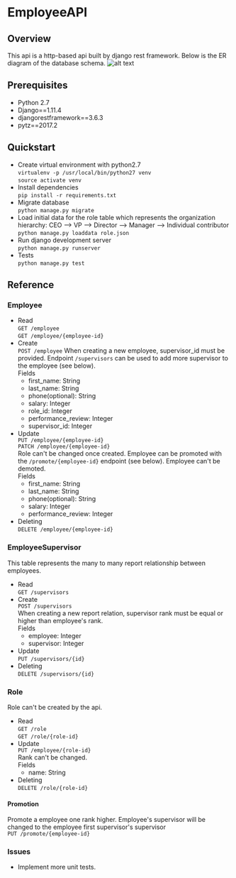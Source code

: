 # EmployeeAPI
## Overview
This api is a http-based api built by django rest framework. Below is the ER diagram of the database schema.
![alt text](https://s3.amazonaws.com/luluwondering/er.jpg) 
## Prerequisites
- Python 2.7
- Django==1.11.4
- djangorestframework==3.6.3
- pytz==2017.2
## Quickstart
- Create virtual environment with python2.7 <br>
`virtualenv -p /usr/local/bin/python27 venv ` <br>
`source activate venv`
- Install dependencies <br>
`pip install -r requirements.txt` 
- Migrate database <br>
`python manage.py migrate`
- Load initial data for the role table which represents the organization hierarchy: CEO --> VP --> Director --> Manager --> Individual contributor <br>
`python manage.py loaddata role.json`
- Run django development server <br>
`python manage.py runserver`
- Tests <br>
`python manage.py test`
## Reference
### Employee
- Read <br>
`GET /employee` <br>
`GET /employee/{employee-id}` 
- Create <br>
`POST /employee` 
When creating a new employee, supervisor_id must be provided. Endpoint `/supervisors` can be used to add more supervisor to the employee (see below). <br>
Fields
  - first_name: String
  - last_name: String
  - phone(optional): String
  - salary: Integer
  - role_id: Integer
  - performance_review: Integer
  - supervisor_id: Integer
- Update <br>
`PUT /employee/{employee-id}` <br>
`PATCH /employee/{employee-id}` <br>
Role can't be changed once created. Employee can be promoted with the `/promote/{employee-id}` endpoint (see below). Employee can't be demoted. <br>
Fields
  - first_name: String
  - last_name: String
  - phone(optional): String
  - salary: Integer
  - performance_review: Integer
- Deleting <br>
`DELETE /employee/{employee-id}`
### EmployeeSupervisor
This table represents the many to many report relationship between employees.
- Read <br>
`GET /supervisors`
- Create <br>
`POST /supervisors` <br>
When creating a new report relation, supervisor rank must be equal or higher than employee's rank. <br>
Fields
  - employee: Integer
  - supervisor: Integer
- Update <br>
`PUT /supervisors/{id}` <br>
- Deleting <br>
`DELETE /supervisors/{id}`
### Role
Role can't be created by the api. <br>
- Read <br>
`GET /role` <br>
`GET /role/{role-id}` 
- Update <br>
`PUT /employee/{role-id}` <br>
Rank can't be changed. <br>
Fields 
  - name: String
- Deleting <br>
`DELETE /role/{role-id}`
#### Promotion
Promote a employee one rank higher. Employee's supervisor will be changed to the employee first supervisor's supervisor <br>
`PUT /promote/{employee-id}`
### Issues
- Implement more unit tests.
